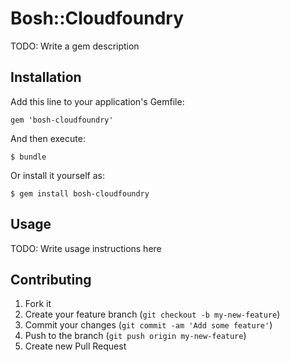 # Bosh::Cloudfoundry

TODO: Write a gem description

## Installation

Add this line to your application's Gemfile:

    gem 'bosh-cloudfoundry'

And then execute:

    $ bundle

Or install it yourself as:

    $ gem install bosh-cloudfoundry

## Usage

TODO: Write usage instructions here

## Contributing

1. Fork it
2. Create your feature branch (`git checkout -b my-new-feature`)
3. Commit your changes (`git commit -am 'Add some feature'`)
4. Push to the branch (`git push origin my-new-feature`)
5. Create new Pull Request
